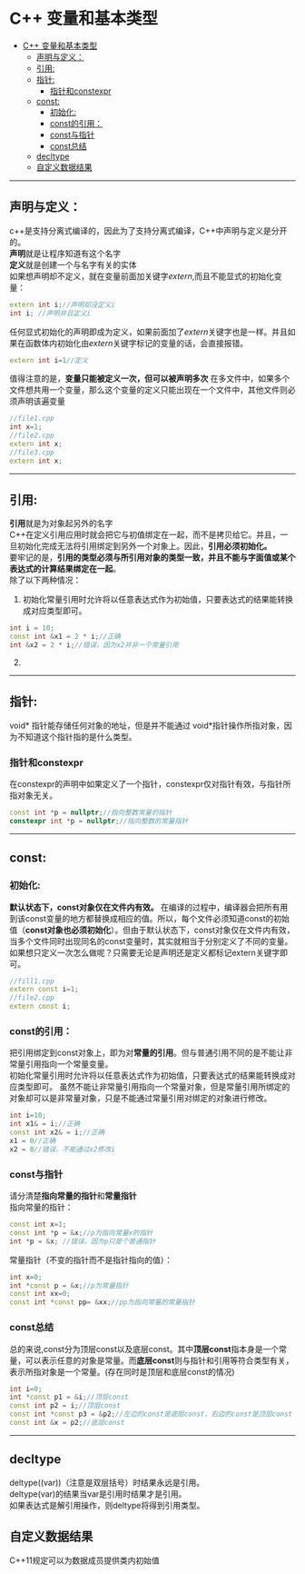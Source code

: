 # C++ 变量和基本类型
<!-- TOC -->

- [C++ 变量和基本类型](#c-变量和基本类型)
    - [声明与定义：](#声明与定义)
    - [引用:](#引用)
    - [指针:](#指针)
        - [指针和constexpr](#指针和constexpr)
    - [const:](#const)
        - [初始化:](#初始化)
        - [const的引用：](#const的引用)
        - [const与指针](#const与指针)
        - [const总结](#const总结)
    - [decltype](#decltype)
    - [自定义数据结果](#自定义数据结果)

<!-- /TOC -->

---
## 声明与定义：
c++是支持分离式编译的，因此为了支持分离式编译，C++中声明与定义是分开的。<br>
**声明**就是让程序知道有这个名字<br>
**定义**就是创建一个与名字有关的实体<br>
如果想声明却不定义，就在变量前面加关键字*extern*,而且不能显式的初始化变量：
```cpp
extern int i;//声明却没定义i
int i; //声明并且定义i
```
任何显式初始化的声明即成为定义，如果前面加了*extern*关键字也是一样。并且如果在函数体内初始化由*extern*关键字标记的变量的话，会直接报错。
```cpp
extern int i=1//定义
```
值得注意的是，**变量只能被定义一次，但可以被声明多次**
在多文件中，如果多个文件想共用一个变量，那么这个变量的定义只能出现在一个文件中，其他文件则必须声明该遍变量
```cpp
//file1.cpp
int x=1;
//file2.cpp
extern int x;
//file3.cpp
extern int x;
```

---
## 引用:
**引用**就是为对象起另外的名字<br>
C++在定义引用应用时就会把它与初值绑定在一起，而不是拷贝给它。并且，一旦初始化完成无法将引用绑定到另外一个对象上。因此，**引用必须初始化。**<br>
要牢记的是，**引用的类型必须与所引用对象的类型一致，并且不能与字面值或某个表达式的计算结果绑定在一起**。<br>
除了以下两种情况：
1. 初始化常量引用时允许将以任意表达式作为初始值，只要表达式的结果能转换成对应类型即可。
```cpp
int i = 10;
const int &x1 = 2 * i;//正确
int &x2 = 2 * i;//错误，因为x2并非一个常量引用
```
2. 

---
## 指针:
void* 指针能存储任何对象的地址，但是并不能通过 void*指针操作所指对象，因为不知道这个指针指的是什么类型。
### 指针和constexpr
在constexpr的声明中如果定义了一个指针，constexpr仅对指针有效，与指针所指对象无关。
```cpp
const int *p = nullptr;//指向整数常量的指针
constexpr int *p = nullptr;//指向整数的常量指针
```

---
## const:
### 初始化:
**默认状态下，const对象仅在文件内有效。** 在编译的过程中，编译器会把所有用到该const变量的地方都替换成相应的值。所以，每个文件必须知道const的初始值（**const对象也必须初始化**）。但由于默认状态下，const对象仅在文件内有效，当多个文件同时出现同名的const变量时，其实就相当于分别定义了不同的变量。
如果想只定义一次怎么做呢？只需要无论是声明还是定义都标记extern关键字即可。
```cpp
//fill1.cpp
extern const i=1;
//file2.cpp
extern const i;
```
### const的引用：
把引用绑定到const对象上，即为对**常量的引用**。但与普通引用不同的是不能让非常量引用指向一个常量变量。<br>
初始化常量引用时允许将以任意表达式作为初始值，只要表达式的结果能转换成对应类型即可。
虽然不能让非常量引用指向一个常量对象，但是常量引用所绑定的对象却可以是非常量对象，只是不能通过常量引用对绑定的对象进行修改。
```cpp
int i=10;
int x1& = i;//正确
const int x2& = i;//正确
x1 = 0//正确
x2 = 0//错误，不能通过x2修改i

```
### const与指针
请分清楚**指向常量的指针**和**常量指针**<br>
指向常量的指针：
```cpp
const int x=1;
const int *p = &x;//p为指向常量x的指针
int *p = &x; //错误，因为p只是个普通指针
```
常量指针（不变的指针而不是指针指向的值）：
```cpp
int x=0;
int *const p = &x;//p为常量指针
const int xx=0;
const int *const pp= &xx;//pp为指向常量的常量指针
```

### const总结
总的来说,const分为顶层const以及底层const。其中**顶层const**指本身是一个常量，可以表示任意的对象是常量。而**底层const**则与指针和引用等符合类型有关，表示所指对象是一个常量。(存在同时是顶层和底层const的情况)
```cpp
int i=0;
int *const p1 = &i;//顶层const
const int p2 = i;//顶层const
const int *const p3 = &p2;//左边的const是底层const，右边的const是顶层const
const int &x = p2;//底层const
```

---
## decltype
deltype((var))（注意是双层括号）时结果永远是引用。<br>
deltype(var)的结果当var是引用时结果才是引用。<br>
如果表达式是解引用操作，则deltype将得到引用类型。
## 自定义数据结果
C++11规定可以为数据成员提供类内初始值